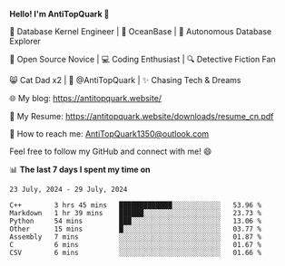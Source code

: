 
**Hello! I'm AntiTopQuark 👋**

🔧 Database Kernel Engineer | 🌊 OceanBase | 🤖 Autonomous Database Explorer

🌱 Open Source Novice | 💻 Coding Enthusiast | 🔍 Detective Fiction Fan

😸 Cat Dad x2 | 🎉 @AntiTopQuark | ✨ Chasing Tech & Dreams

🌐 My blog: https://antitopquark.website/

📄 My Resume: https://antitopquark.website/downloads/resume_cn.pdf

📧 How to reach me: AntiTopQuark1350@outlook.com

Feel free to follow my GitHub and connect with me! 😄

📊 **The last 7 days I spent my time on** 

<!--START_SECTION:waka-->
```text
23 July, 2024 - 29 July, 2024

C++        3 hrs 45 mins   █████████████░░░░░░░░░░░░   53.96 % 
Markdown   1 hr 39 mins    ██████░░░░░░░░░░░░░░░░░░░   23.73 % 
Python     54 mins         ███░░░░░░░░░░░░░░░░░░░░░░   13.06 % 
Other      15 mins         █░░░░░░░░░░░░░░░░░░░░░░░░   03.77 % 
Assembly   7 mins          ░░░░░░░░░░░░░░░░░░░░░░░░░   01.87 % 
C          6 mins          ░░░░░░░░░░░░░░░░░░░░░░░░░   01.67 % 
CSV        6 mins          ░░░░░░░░░░░░░░░░░░░░░░░░░   01.66 %
```
<!--END_SECTION:waka-->


